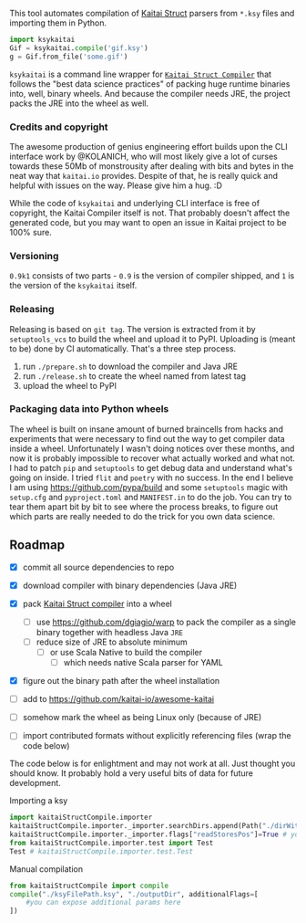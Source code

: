 This tool automates compilation of [Kaitai Struct](https://github.com/kaitai-io/kaitai_struct)
parsers from  `*.ksy` files and importing them in Python.

```python
import ksykaitai
Gif = ksykaitai.compile('gif.ksy')
g = Gif.from_file('some.gif')
```

`ksykaitai` is a command line wrapper for
[`Kaitai Struct Compiler`](https://github.com/kaitai-io/kaitai_struct_compiler)
that follows the "best data science practices" of packing huge runtime
binaries into, well, binary wheels. And because the compiler needs JRE,
the project packs the JRE into the wheel as well.


### Credits and copyright

The awesome production of genius engineering effort builds upon the CLI
interface work by @KOLANICH, who will most likely give a lot of curses
towards these 50Mb of monstrousity after dealing with bits and bytes in
the neat way that `kaitai.io` provides. Despite of that, he is really
quick and helpful with issues on the way. Please give him a hug. :D

While the code of `ksykaitai` and underlying CLI interface is free of
copyright, the Kaitai Compiler itself is not. That probably doesn't
affect the generated code, but you may want to open an issue in Kaitai
project to be 100% sure.


### Versioning

`0.9k1` consists of two parts - `0.9` is the version of compiler shipped,
and `1` is the version of the `ksykaitai` itself.


### Releasing

Releasing is based on `git tag`. The version is extracted from it by
`setuptools_vcs` to build the wheel and upload it to PyPI. Uploading is
(meant to be) done by CI automatically. That's a three step process.

   1. run `./prepare.sh` to download the compiler and Java JRE
   2. run `./release.sh` to create the wheel named from latest tag
   3. upload the wheel to PyPI


### Packaging data into Python wheels

The wheel is built on insane amount of burned braincells from hacks and
experiments that were necessary to find out the way to get compiler data
inside a wheel. Unfortunately I wasn't doing notices over these months,
and now it is probably impossible to recover what actually worked and
what not. I had to patch `pip` and `setuptools` to get debug data and
understand what's going on inside. I tried `flit` and `poetry` with no
success. In the end I believe I am using https://github.com/pypa/build
and some `setuptools` magic with `setup.cfg` and `pyproject.toml` and
`MANIFEST.in` to do the job. You can try to tear them apart bit by bit
to see where the process breaks, to figure out which parts are really
needed to do the trick for you own data science.


Roadmap
-------
* [x] commit all source dependencies to repo
* [x] download compiler with binary dependencies (Java JRE)
* [x] pack [Kaitai Struct compiler](https://github.com/kaitai-io/kaitai_struct_compiler) into a wheel
  * [ ] use https://github.com/dgiagio/warp to pack the compiler as a single binary together with headless Java `JRE`
  * [ ] reduce size of JRE to absolute minimum
    * [ ] or use Scala Native to build the compiler
      * [ ] which needs native Scala parser for YAML
* [x] figure out the binary path after the wheel installation
* [ ] add to https://github.com/kaitai-io/awesome-kaitai
* [ ] somehow mark the wheel as being Linux only (because of JRE)
* [ ] import contributed formats without explicitly referencing files (wrap the code below)


The code below is for enlightment and may not work at all. Just thought
you should know. It probably hold a very useful bits of data for future
development.

Importing a ksy

```python
import kaitaiStructCompile.importer
kaitaiStructCompile.importer._importer.searchDirs.append(Path("./dirWithKSYFiles")) # you can add a dir to search for KSY files.
kaitaiStructCompile.importer._importer.flags["readStoresPos"]=True # you can set compiler flags, for more details see the JSON schema
from kaitaiStructCompile.importer.test import Test
Test # kaitaiStructCompile.importer.test.Test
```

Manual compilation

```python
from kaitaiStructCompile import compile
compile("./ksyFilePath.ksy", "./outputDir", additionalFlags=[
	#you can expose additional params here
])
```
